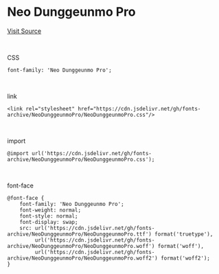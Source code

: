 # Neo Dunggeunmo Pro

[Visit Source](https://github.com/neodgm/neodgm-pro/releases/tag/v1.020)

&nbsp;

CSS

```
font-family: 'Neo Dunggeunmo Pro';
```

&nbsp;

link

```
<link rel="stylesheet" href="https://cdn.jsdelivr.net/gh/fonts-archive/NeoDunggeunmoPro/NeoDunggeunmoPro.css"/>
```

&nbsp;

import

```
@import url('https://cdn.jsdelivr.net/gh/fonts-archive/NeoDunggeunmoPro/NeoDunggeunmoPro.css');
```

&nbsp;

font-face

```
@font-face {
    font-family: 'Neo Dunggeunmo Pro';
    font-weight: normal;
    font-style: normal;
    font-display: swap;
    src: url('https://cdn.jsdelivr.net/gh/fonts-archive/NeoDunggeunmoPro/NeoDunggeunmoPro.ttf') format('truetype'),
         url('https://cdn.jsdelivr.net/gh/fonts-archive/NeoDunggeunmoPro/NeoDunggeunmoPro.woff') format('woff'),
         url('https://cdn.jsdelivr.net/gh/fonts-archive/NeoDunggeunmoPro/NeoDunggeunmoPro.woff2') format('woff2');
}
```
